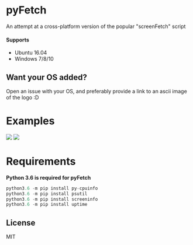 # pyFetch
An attempt at a cross-platform version of the popular "screenFetch" script

#### Supports
* Ubuntu 16.04
* Windows 7/8/10

## Want your OS added?
Open an issue with your OS, and preferably provide a link to an ascii image of the logo :D

# Examples

![](https://cdn.discordapp.com/attachments/300089166002388992/306991086134624259/unknown.png)
![](https://cdn.discordapp.com/attachments/300089166002388992/306991507410386954/unknown.png)

# Requirements
**Python 3.6 is required for pyFetch**

```py
python3.6 -m pip install py-cpuinfo
python3.6 -m pip install psutil
python3.6 -m pip install screeninfo
python3.6 -m pip install uptime
```

License
----

MIT

